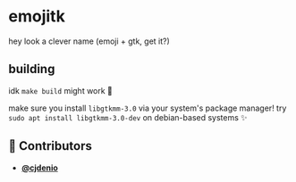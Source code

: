 <!-- DO NOT REMOVE - contributor_list:data:start:["cjdenio"]:end -->
# emojitk

hey look a clever name (emoji + gtk, get it?)

## building

idk `make build` might work 🤷

make sure you install `libgtkmm-3.0` via your system's package manager! try `sudo apt install libgtkmm-3.0-dev` on debian-based systems ✨

<!-- prettier-ignore-start -->
<!-- DO NOT REMOVE - contributor_list:start -->
## 👥 Contributors


- **[@cjdenio](https://github.com/cjdenio)**

<!-- DO NOT REMOVE - contributor_list:end -->
<!-- prettier-ignore-end -->